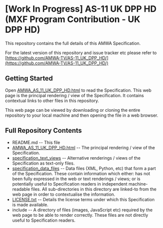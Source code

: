 # **[Work In Progress]** AS-11 UK DPP HD (MXF Program Contribution - UK DPP HD)

This repository contains the full details of this AMWA Specification.

For the latest version of this repository and issue tracker etc please refer to [https://github.com/AMWA-TV/AS-11_UK_DPP_HD/](https://github.com/AMWA-TV/AS-11_UK_DPP_HD/)

## Getting Started

Open [AMWA_AS_11_UK_DPP_HD.html](AMWA_AS_11_UK_DPP_HD.html) to read the Specification. This web page is the principal rendering / view of the Specification. It contains contextual links to other files in this repository.

This web page can be viewed by downloading or cloning the entire repository to your local machine and then opening the file in a web browser.

## Full Repository Contents

* README.md -- This file
* [AMWA_AS_11_UK_DPP_HD.html](AMWA_AS_11_UK_DPP_HD.html) -- The principal rendering / view of the Specification.
* [specification_text_views](specification_text_views) -- Alternative renderings / views of the Specification as text-only files.
* [specification_data_files](specification_data_files) -- Data files (XML, Python, etc) that form a part of the Specification. These contain information which either: has not been fully expressed in the web or text renderings / views; or is potentially useful to Specification readers in independent machine-readable files. All sub-directories in this directory are linked-to from the web page in order to contextualise the information.
* [LICENSE.txt](LICENSE.txt) -- Details the license terms under which this Specification is made available.
* include -- A directory of files (images, JavaScript etc) required by the web page to be able to render correctly. These files are not directly useful to Specification readers.
